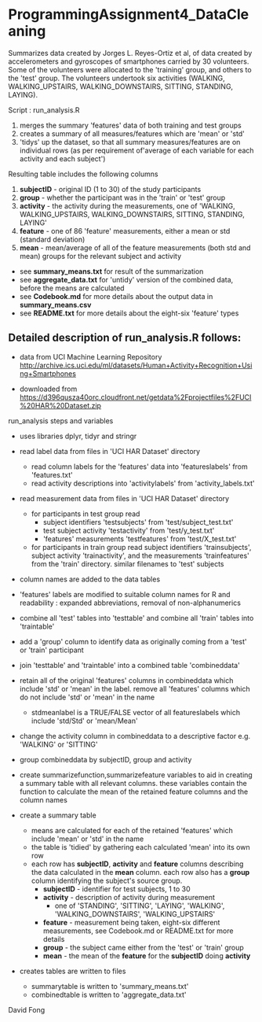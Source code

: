 # ProgrammingAssignment4_DataCleaning

Summarizes data created by Jorges L. Reyes-Ortiz et al, of data created by accelerometers and gyroscopes of smartphones
carried by 30 volunteers. Some of the volunteers were allocated to the 'training' group, and others to the 'test' group.
The volunteers undertook six activities (WALKING, WALKING_UPSTAIRS, WALKING_DOWNSTAIRS, SITTING, STANDING, LAYING).

Script : run_analysis.R 
1. merges the summary 'features' data of both training and test groups
2. creates a summary of all measures/features which are 'mean' or 'std'
3. 'tidys' up the dataset, so that all summary measures/features are on individual rows (as per requirement of'average of each variable for each activity and each subject')

Resulting table includes the following columns

1. **subjectID** - original ID (1 to 30) of the study participants
2. **group** - whether the participant was in the 'train' or 'test' group
3. **activity** - the activity during the measurements, one of 'WALKING, WALKING_UPSTAIRS, WALKING_DOWNSTAIRS, SITTING, STANDING, LAYING'
4. **feature** - one of 86 'feature' measurements, either a mean or std (standard deviation)
5. **mean** - mean/average of all of the feature measurements (both std and mean) groups for the relevant subject and activity

* see **summary_means.txt** for result of the summarization
* see **aggregate_data.txt** for 'untidy' version of the combined data, before the means are calculated
* see **Codebook.md** for more details about the output data in **summary_means.csv**
* see **README.txt** for more details about the eight-six 'feature' types

## Detailed description of run_analysis.R follows:

* data from UCI Machine Learning Repository
http://archive.ics.uci.edu/ml/datasets/Human+Activity+Recognition+Using+Smartphones

* downloaded from 
https://d396qusza40orc.cloudfront.net/getdata%2Fprojectfiles%2FUCI%20HAR%20Dataset.zip

run_analysis steps and variables

* uses libraries dplyr, tidyr and stringr

* read label data from files in 'UCI HAR Dataset' directory
  * read column labels for the 'features' data into 'featureslabels' from 'features.txt'
  * read activity descriptions into 'activitylabels' from 'activity_labels.txt'

* read measurement data from files in 'UCI HAR Dataset' directory
  * for participants in test group read
    * subject identifiers 'testsubjects' from 'test/subject_test.txt'
    * test subject activity 'testactivity' from 'test/y_test.txt'
    * 'features' measurements 'testfeatures' from 'test/X_test.txt'
  * for participants in train group read subject identifiers 'trainsubjects', subject activity 'trainactivity', and the measurements 'trainfeatures' from the 'train' directory. similar filenames to 'test' subjects

* column names are added to the data tables
 * 'features' labels are modified to suitable column names for R and readability : expanded abbreviations, removal of non-alphanumerics

* combine all 'test' tables into 'testtable' and combine all 'train' tables into 'traintable'
* add a 'group' column to identify data as originally coming from a 'test' or 'train' participant

* join 'testtable' and 'traintable' into a combined table 'combineddata'

* retain all of the original 'features' columns in combineddata which include 'std' or 'mean' in the label. remove all 'features' columns which do not include 'std' or 'mean' in the name
  * stdmeanlabel is a TRUE/FALSE vector of all featureslabels which include 'std/Std' or 'mean/Mean'

* change the activity column in combineddata to a descriptive factor e.g. 'WALKING' or 'SITTING'

* group combineddata by subjectID, group and activity

* create summarizefunction,summarizefeature variables to aid in creating a summary table with all relevant columns. these variables contain the function to calculate the mean of the retained feature columns and the column names

* create a summary table
  * means are calculated for each of the retained 'features' which include 'mean' or 'std' in the name
  * the table is 'tidied' by gathering each calculated 'mean' into its own row
  * each row has **subjectID**, **activity** and **feature** columns describing the data calculated in the **mean** column. each row also has a **group** column identifying the subject's source group.
    * **subjectID** - identifier for test subjects, 1 to 30
    * **activity** - description of activity during measurement
      * one of 'STANDING', 'SITTING', 'LAYING', 'WALKING', 'WALKING_DOWNSTAIRS', 'WALKING_UPSTAIRS'
    * **feature** - measurement being taken, eight-six different measurements, see Codebook.md or README.txt for more details
    * **group** - the subject came either from the 'test' or 'train' group
    * **mean** - the mean of the **feature** for the **subjectID** doing **activity**

* creates tables are written to files
  * summarytable is written to 'summary_means.txt'
  * combinedtable is written to 'aggregate_data.txt'

David Fong
